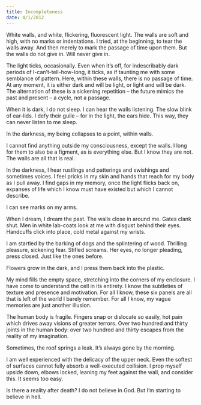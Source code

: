 ```yaml
---
title: Incompleteness
date: 4/1/2012
---
```


White walls, and white, flickering, fluorescent light. The walls are soft and high, with no marks or indentations. I tried, at the beginning, to tear the walls away. And then merely to mark the passage of time upon them. But the walls do not give in. Will never give in.

The light ticks, occasionally. Even when it’s off, for indescribably dark periods of I-can’t-tell-how-long, it ticks, as if taunting me with some semblance of pattern. Here, within these walls, there is no passage of time. At any moment, it is either dark and will be light, or light and will be dark. The alternation of these is a sickening repetition – the future mimics the past and present – a cycle, not a passage.

When it is dark, I do not sleep. I can hear the walls listening. The slow blink of ear-lids. I defy their guile – for in the light, the ears hide. This way, they can never listen to me sleep.

In the darkness, my being collapses to a point, within walls. 

I cannot find anything outside my consciousness, except the walls. I long for them to also be a figment, as is everything else. But I know they are not. The walls are all that is real.

In the darkness, I hear rustlings and patterings and swishings and sometimes voices. I feel pricks in my skin and hands that reach for my body as I pull away. I find gaps in my memory, once the light flicks back on, expanses of life which I know must have existed but which I cannot describe.

I can see marks on my arms.

When I dream, I dream the past. The walls close in around me. Gates clank shut. Men in white lab-coats look at me with disgust behind their eyes. Handcuffs click into place, cold metal against my wrists.

I am startled by the barking of dogs and the splintering of wood. Thrilling pleasure, sickening fear. Stifled screams. Her eyes, no longer pleading, press closed. Just like the ones before.

Flowers grow in the dark, and I press them back into the plastic.

My mind fills the empty space, stretching into the corners of my enclosure. I have come to understand the cell in its entirety. I know the subtleties of texture and presence and motivation. For all I know, these six panels are all that is left of the world I barely remember. For all I know, my vague memories are just another illusion.

The human body is fragile. Fingers snap or dislocate so easily, hot pain which drives away visions of greater terrors. Over two hundred and thirty joints in the human body: over two hundred and thirty escapes from the reality of my imagination.

Sometimes, the roof springs a leak. It’s always gone by the morning.

I am well experienced with the delicacy of the upper neck. Even the softest of surfaces cannot fully absorb a well-executed collision. I prop myself upside down, elbows locked, leaning my feet against the wall, and consider this. It seems too easy.

Is there a reality after death? I do not believe in God. But I’m starting to believe in hell.
